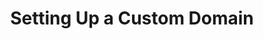 ---
title: "Setting Up a Custom Domain"
description: "Article I wrote when I was doing some contract work for Teachable. I was given a style guide, standards document, and a topic and wrote the article based on my research."
tags: ["WordPress"]
link: "https://docs.google.com/document/d/1DDmbXwSP9a8J8UjF4lEdOCKbi7EB9HyECq5TDfbxUaI/edit?usp=sharing"
weight: 11
draft: false
---